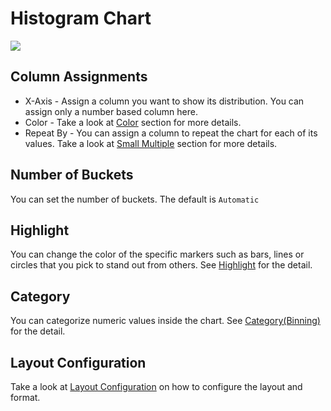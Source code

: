 # Histogram Chart

![](images/histogram.png)

## Column Assignments

* X-Axis - Assign a column you want to show its distribution. You can assign only a number based column here.
* Color - Take a look at [Color](color.md) section for more details.
* Repeat By - You can assign a column to repeat the chart for each of its values. Take a look at [Small Multiple](small-multiple.md) section for more details.

## Number of Buckets

You can set the number of buckets. The default is `Automatic`


## Highlight 

You can change the color of the specific markers such as bars, lines or circles that you pick to stand out from others. See [Highlight](highlight.md) for the detail. 

## Category 

You can categorize numeric values inside the chart. See [Category(Binning)](category.md) for the detail.




## Layout Configuration

Take a look at [Layout Configuration](layout.md) on how to configure the layout and format. 

